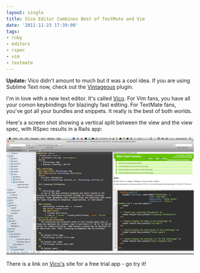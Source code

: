 ```yaml
---
layout: single
title: Vico Editor Combines Best of TextMate and Vim
date: '2011-11-23 17:39:00'
tags:
- ruby
- editors
- rspec
- vim
- textmate
---
```


**Update:** Vico didn't amount to much but it was a cool idea. If you are using Sublime Text now, check out the [Vintageous](https://github.com/guillermooo/Vintageous) plugin.

I'm in love with a new text editor. It's called [Vico](http://vicoapp.com). For Vim fans, you have all your comon keybindings for blazingly fast editing. For TextMate fans, you've got all your bundles and snippets. It really is the best of both worlds. 

Here's a screen shot showing a vertical split between the view and the view spec, with RSpec results  in a Rails app:

 ![screenshot](/assets/images/vico.jpeg)
 
There is a link on [Vico's](http://vicoapp.com) site for a free trial app - go try it! 
